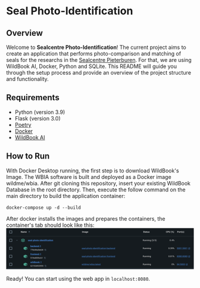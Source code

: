 # Seal Photo-Identification

## Overview

Welcome to **Sealcentre Photo-Identification**! The current project aims to create an application that performs photo-comparison and matching of seals for the researchs in the [Sealcentre Pieterburen](https://www.visitgroningen.nl/en/things-to-do/groningen-for-kids/sealcentre-pieterburen). For that, we are using WildBook AI, Docker, Python and SQLite. This README will guide you through the setup process and provide an overview of the project structure and functionality.

## Requirements

- Python (version 3.9)
- Flask (version 3.0)
- [Poetry](https://python-poetry.org/)
- [Docker](https://www.docker.com/)
- [WildBook AI](https://github.com/WildMeOrg/wildbook-ia)

## How to Run

With Docker Desktop running, the first step is to download WildBook's Image. The WBIA software is built and deployed as a Docker image wildme/wbia. After git cloning this repository, insert your existing WildBook Database in the root directory. Then, execute the follow command on the main directory to build the application container:
```
docker-compose up -d --build
```

After docker installs the images and prepares the containers, the container's tab should look like this:
![Docker Containers](DockerContainers.png)

Ready! You can start using the web app in ```localhost:8080```.
